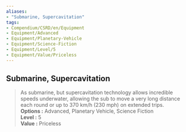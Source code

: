 ```yaml
---
aliases:
- "Submarine, Supercavitation"
tags:
- Compendium/CSRD/en/Equipment
- Equipment/Advanced
- Equipment/Planetary-Vehicle
- Equipment/Science-Fiction
- Equipment/Level/5
- Equipment/Value/Priceless
---
```


  
## Submarine, Supercavitation  
  
>As submarine, but supercavitation technology allows incredible speeds underwater, allowing the sub to move a very long distance each round or up to 370 km/h (230 mph) on extended trips.  
> **Options :** Advanced, Planetary Vehicle, Science Fiction  
> **Level :** 5  
> **Value :** Priceless